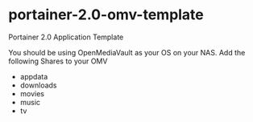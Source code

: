 # portainer-2.0-omv-template
Portainer 2.0 Application Template

You should be using OpenMediaVault as your OS on your NAS.
Add the following Shares to your OMV

- appdata
- downloads
- movies
- music
- tv
